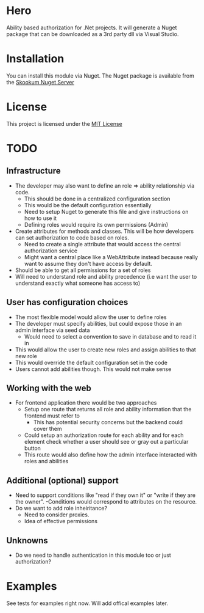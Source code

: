 # Hero

Ability based authorization for .Net projects. It will generate a Nuget package that can be downloaded as a 3rd party dll via Visual Studio.

# Installation

You can install this module via Nuget. The Nuget package is available from the [Skookum Nuget Server](http://skookum.cloudapp.net/guestAuth/app/nuget/v1/FeedService.svc/)

# License

This project is licensed under the [MIT License](http://opensource.org/licenses/MIT)

# TODO

## Infrastructure
+ The developer may also want to define an role => ability relationship via code. 
    - This should be done in a centralized configuration section
    - This would be the default configuration essentially
    - Need to setup Nuget to generate this file and give instructions on how to use it
    - Defining roles would require its own permissions (Admin)
+ Create attributes for methods and classes. This will be how developers can set authorization to code based on roles.
    - Need to create a single attribute that would access the central authorization service
    - Might want a central place like a WebAttribute instead because really want to assume they don't have access by default.
+ Should be able to get all permissions for a set of roles
+ Will need to understand role and ability precedence (i.e want the user to understand exactly what someone has access to)

## User has configuration choices
+ The most flexible model would allow the user to define roles
+ The developer must specify abilities, but could expose those in an admin interface via seed data
    - Would need to select a convention to save in database and to read it in
+ This would allow the user to create new roles and assign abilities to that new role
+ This would override the default configuration set in the code
+ Users cannot add abilities though. This would not make sense

## Working with the web
+ For frontend application there would be two approaches
    - Setup one route that returns all role and ability information that the frontend must refer to
       + This has potential security concerns but the backend could cover them
    - Could setup an authorization route for each ability and for each element check whether a user should see or gray out a particular button
    - This route would also define how the admin interface interacted with roles and abilities

## Additional (optional) support
+ Need to support conditions like "read if they own it" or "write if they are the owner". 
    -Conditions would correspond to attributes on the resource.
+ Do we want to add role inheiritance? 
    - Need to consider proxies. 
    - Idea of effective permissions

## Unknowns
+ Do we need to handle authentication in this module too or just authorization?

# Examples

See tests for examples right now. Will add offical examples later.
